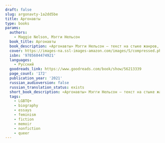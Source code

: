 ```yaml
---
draft: false
slug: argonavty-1a2dd5be
title: Аргонавты
type: books
params:
  authors:
    - Maggie Nelson, Мэгги Нельсон
  book_title: Аргонавты
  book_description: «Аргонавты» Мэгги Нельсон — текст на стыке жанров, автотеоретическое высказывание о желании, идентичности, создании квир-семьи, ограничениях и возможностях любви и языка. Работая в традиции публичных интеллектуалов, таких как Сьюзен Сонтаг и Ролан Барт, Нельсон сплетает историю своих отношений с художником Гарри Доджем с исследованием того, что культовые теоретики говорили о сексуальности, гендере, институте брака и материнстве. Это вдумчивая и бескомпромиссная книга о радикальной свободе и ценности заботы о другом.Премия Национального круга книжных критиков США в номинации «Критика» (2015)
  cover: https://images-na.ssl-images-amazon.com/images/S/compressed.photo.goodreads.com/books/1607408770l/56213339.jpg
  isbn: '9785604474921'
  languages:
    - Русский
  goodreads_link: https://www.goodreads.com/book/show/56213339
  page_count: '172'
  publication_year: '2021'
  russian_audioversion: false
  russian_translation_status: exists
  short_book_description: «Аргонавты» Мэгги Нельсон — текст на стыке жанров, автотеоретическое высказывание о желании, идентичности, создании квир-семьи, ограничениях и возможностях любви и языка. Работая в традиции...
  tags:
    - LGBTQ+
    - biography
    - essays
    - feminism
    - fiction
    - memoir
    - nonfiction
    - queer
---
```

